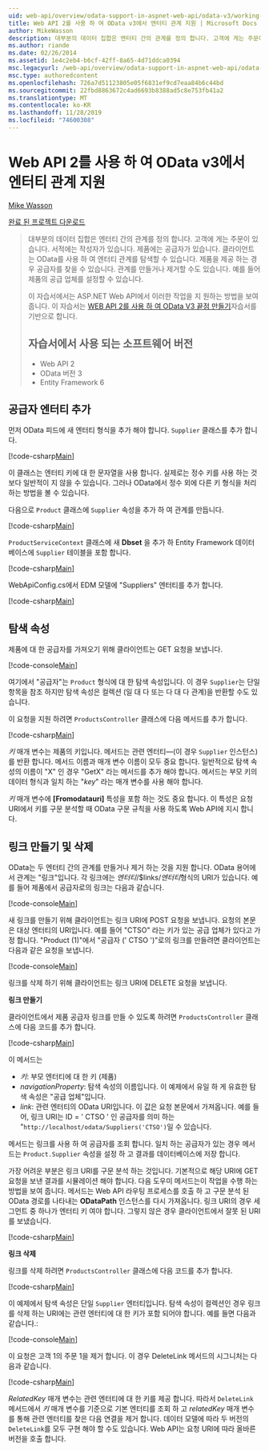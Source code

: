 ```yaml
---
uid: web-api/overview/odata-support-in-aspnet-web-api/odata-v3/working-with-entity-relations
title: Web API 2를 사용 하 여 OData v3에서 엔터티 관계 지원 | Microsoft Docs
author: MikeWasson
description: 대부분의 데이터 집합은 엔터티 간의 관계를 정의 합니다. 고객에 게는 주문이 있습니다. 서적에는 작성자가 있습니다. 제품에는 공급자가 있습니다. 클라이언트는 OData를 사용 하 여 탐색할 수 있습니다 ...
ms.author: riande
ms.date: 02/26/2014
ms.assetid: 1e4c2eb4-b6cf-42ff-8a65-4d71ddca0394
msc.legacyurl: /web-api/overview/odata-support-in-aspnet-web-api/odata-v3/working-with-entity-relations
msc.type: authoredcontent
ms.openlocfilehash: 726a7d51123805e05f6831ef9cd7eaa84b6c44bd
ms.sourcegitcommit: 22fbd8863672c4ad6693b8388ad5c8e753fb41a2
ms.translationtype: MT
ms.contentlocale: ko-KR
ms.lasthandoff: 11/28/2019
ms.locfileid: "74600308"
---
```

# <a name="supporting-entity-relations-in-odata-v3-with-web-api-2"></a>Web API 2를 사용 하 여 OData v3에서 엔터티 관계 지원

[Mike Wasson](https://github.com/MikeWasson)

[완료 된 프로젝트 다운로드](https://code.msdn.microsoft.com/ASPNET-Web-API-OData-cecdb524)

> 대부분의 데이터 집합은 엔터티 간의 관계를 정의 합니다. 고객에 게는 주문이 있습니다. 서적에는 작성자가 있습니다. 제품에는 공급자가 있습니다. 클라이언트는 OData를 사용 하 여 엔터티 관계를 탐색할 수 있습니다. 제품을 제공 하는 경우 공급자를 찾을 수 있습니다. 관계를 만들거나 제거할 수도 있습니다. 예를 들어 제품의 공급 업체를 설정할 수 있습니다.
> 
> 이 자습서에서는 ASP.NET Web API에서 이러한 작업을 지 원하는 방법을 보여 줍니다. 이 자습서는 [WEB API 2를 사용 하 여 OData V3 끝점 만들기](creating-an-odata-endpoint.md)자습서를 기반으로 합니다.
> 
> ## <a name="software-versions-used-in-the-tutorial"></a>자습서에서 사용 되는 소프트웨어 버전
> 
> 
> - Web API 2
> - OData 버전 3
> - Entity Framework 6

## <a name="add-a-supplier-entity"></a>공급자 엔터티 추가

먼저 OData 피드에 새 엔터티 형식을 추가 해야 합니다. `Supplier` 클래스를 추가 합니다.

[!code-csharp[Main](working-with-entity-relations/samples/sample1.cs)]

이 클래스는 엔터티 키에 대 한 문자열을 사용 합니다. 실제로는 정수 키를 사용 하는 것 보다 일반적이 지 않을 수 있습니다. 그러나 OData에서 정수 외에 다른 키 형식을 처리 하는 방법을 볼 수 있습니다.

다음으로 `Product` 클래스에 `Supplier` 속성을 추가 하 여 관계를 만듭니다.

[!code-csharp[Main](working-with-entity-relations/samples/sample2.cs)]

`ProductServiceContext` 클래스에 새 **Dbset** 을 추가 하 Entity Framework 데이터베이스에 `Supplier` 테이블을 포함 합니다.

[!code-csharp[Main](working-with-entity-relations/samples/sample3.cs?highlight=9)]

WebApiConfig.cs에서 EDM 모델에 "Suppliers" 엔터티를 추가 합니다.

[!code-csharp[Main](working-with-entity-relations/samples/sample4.cs?highlight=4)]

## <a name="navigation-properties"></a>탐색 속성

제품에 대 한 공급자를 가져오기 위해 클라이언트는 GET 요청을 보냅니다.

[!code-console[Main](working-with-entity-relations/samples/sample5.cmd)]

여기에서 "공급자"는 `Product` 형식에 대 한 탐색 속성입니다. 이 경우 `Supplier`는 단일 항목을 참조 하지만 탐색 속성은 컬렉션 (일 대 다 또는 다 대 다 관계)을 반환할 수도 있습니다.

이 요청을 지원 하려면 `ProductsController` 클래스에 다음 메서드를 추가 합니다.

[!code-csharp[Main](working-with-entity-relations/samples/sample6.cs)]

*키* 매개 변수는 제품의 키입니다. 메서드는 관련 엔터티&#8212;(이 경우 `Supplier` 인스턴스)를 반환 합니다. 메서드 이름과 매개 변수 이름이 모두 중요 합니다. 일반적으로 탐색 속성의 이름이 "X" 인 경우 "GetX" 라는 메서드를 추가 해야 합니다. 메서드는 부모 키의 데이터 형식과 일치 하는 "*key*" 라는 매개 변수를 사용 해야 합니다.

*키* 매개 변수에 **[Fromodatauri]** 특성을 포함 하는 것도 중요 합니다. 이 특성은 요청 URI에서 키를 구문 분석할 때 OData 구문 규칙을 사용 하도록 Web API에 지시 합니다.

## <a name="creating-and-deleting-links"></a>링크 만들기 및 삭제

OData는 두 엔터티 간의 관계를 만들거나 제거 하는 것을 지원 합니다. OData 용어에서 관계는 "링크"입니다. 각 링크에는 *엔터티*/$links/*엔터티*형식의 URI가 있습니다. 예를 들어 제품에서 공급자로의 링크는 다음과 같습니다.

[!code-console[Main](working-with-entity-relations/samples/sample7.cmd)]

새 링크를 만들기 위해 클라이언트는 링크 URI에 POST 요청을 보냅니다. 요청의 본문은 대상 엔터티의 URI입니다. 예를 들어 "CTSO" 라는 키가 있는 공급 업체가 있다고 가정 합니다. "Product (1)"에서 "공급자 (' CTSO ')"로의 링크를 만들려면 클라이언트는 다음과 같은 요청을 보냅니다.

[!code-console[Main](working-with-entity-relations/samples/sample8.cmd)]

링크를 삭제 하기 위해 클라이언트는 링크 URI에 DELETE 요청을 보냅니다.

**링크 만들기**

클라이언트에서 제품 공급자 링크를 만들 수 있도록 하려면 `ProductsController` 클래스에 다음 코드를 추가 합니다.

[!code-csharp[Main](working-with-entity-relations/samples/sample9.cs)]

이 메서드는

- *키*: 부모 엔터티에 대 한 키 (제품)
- *navigationProperty*: 탐색 속성의 이름입니다. 이 예제에서 유일 하 게 유효한 탐색 속성은 "공급 업체"입니다.
- *link*: 관련 엔터티의 OData URI입니다. 이 값은 요청 본문에서 가져옵니다. 예를 들어, 링크 URI는 ID = ' CTSO ' 인 공급자를 의미 하는 "`http://localhost/odata/Suppliers('CTSO')`일 수 있습니다.

메서드는 링크를 사용 하 여 공급자를 조회 합니다. 일치 하는 공급자가 있는 경우 메서드는 `Product.Supplier` 속성을 설정 하 고 결과를 데이터베이스에 저장 합니다.

가장 어려운 부분은 링크 URI를 구문 분석 하는 것입니다. 기본적으로 해당 URI에 GET 요청을 보낸 결과를 시뮬레이션 해야 합니다. 다음 도우미 메서드는이 작업을 수행 하는 방법을 보여 줍니다. 메서드는 Web API 라우팅 프로세스를 호출 하 고 구문 분석 된 OData 경로를 나타내는 **ODataPath** 인스턴스를 다시 가져옵니다. 링크 URI의 경우 세그먼트 중 하나가 엔터티 키 여야 합니다. 그렇지 않은 경우 클라이언트에서 잘못 된 URI를 보냈습니다.

[!code-csharp[Main](working-with-entity-relations/samples/sample10.cs)]

**링크 삭제**

링크를 삭제 하려면 `ProductsController` 클래스에 다음 코드를 추가 합니다.

[!code-csharp[Main](working-with-entity-relations/samples/sample11.cs)]

이 예제에서 탐색 속성은 단일 `Supplier` 엔터티입니다. 탐색 속성이 컬렉션인 경우 링크를 삭제 하는 URI에는 관련 엔터티에 대 한 키가 포함 되어야 합니다. 예를 들면 다음과 같습니다.:

[!code-console[Main](working-with-entity-relations/samples/sample12.cmd)]

이 요청은 고객 1의 주문 1을 제거 합니다. 이 경우 DeleteLink 메서드의 시그니처는 다음과 같습니다.

[!code-csharp[Main](working-with-entity-relations/samples/sample13.cs)]

*RelatedKey* 매개 변수는 관련 엔터티에 대 한 키를 제공 합니다. 따라서 `DeleteLink` 메서드에서 *키* 매개 변수를 기준으로 기본 엔터티를 조회 하 고 *relatedKey* 매개 변수를 통해 관련 엔터티를 찾은 다음 연결을 제거 합니다. 데이터 모델에 따라 두 버전의 `DeleteLink`를 모두 구현 해야 할 수도 있습니다. Web API는 요청 URI에 따라 올바른 버전을 호출 합니다.
